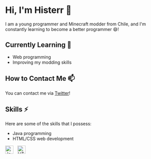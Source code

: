 # Hi, I'm Histerr 🌱

I am a young programmer and Minecraft modder from Chile, and I'm constantly learning to become a better programmer 😄!

## Currently Learning 🚀

- Web programming
- Improving my modding skills

## How to Contact Me 📫

You can contact me via [Twitter](https://twitter.com/Jisterxa)!

## Skills ⚡

Here are some of the skills that I possess:

- Java programming
- HTML/CSS web development

<img align="left" alt="Java" width="26px" src="https://cdn.jsdelivr.net/gh/devicons/devicon/icons/java/java-original.svg" style="padding-right:10px;"/>
<img align="left" alt="HTML5" width="26px" src="https://cdn.jsdelivr.net/gh/devicons/devicon/icons/html5/html5-original.svg" style="padding-right:10px;"/>
